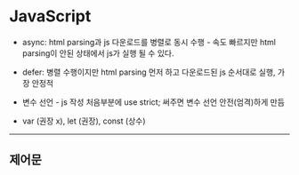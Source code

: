 # JavaScript

- async: html parsing과 js 다운로드를 병렬로 동시 수행 - 속도 빠르지만 html parsing이 안된 상태에서 js가 실행 될 수 있다.
- defer: 병렬 수행이지만 html parsing 먼저 하고 다운로드된 js  순서대로 실행, 가장 안정적

- 변수 선언 - js 작성 처음부분에 use strict; 써주면 변수 선언 안전(엄격)하게 만듬
- var (권장 x), let (권장), const (상수)

---

## 제어문

